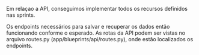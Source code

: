Em relaçao a API, conseguimos implementar todos os recursos definidos nas sprints.

Os endpoints necessários para salvar e recuperar os dados então funcionando conforme o esperado. As rotas da API podem ser vistas no arquivo routes.py (app/blueprints/api/routes.py), onde estão localizados os endpoints.